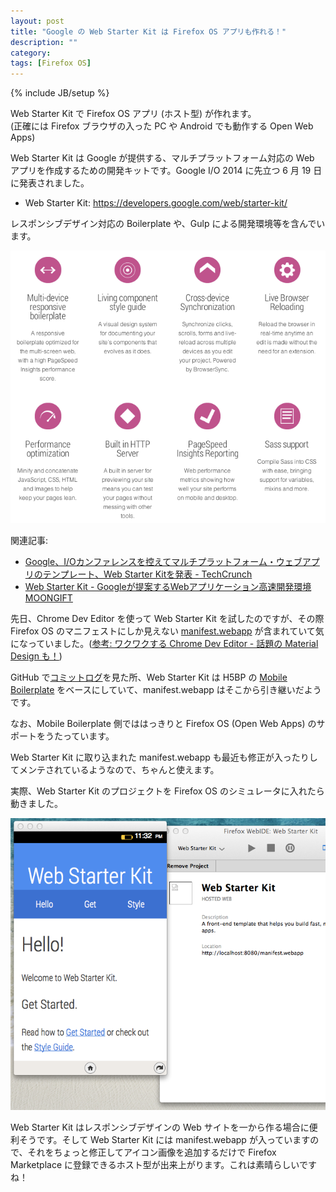 ```yaml
---
layout: post
title: "Google の Web Starter Kit は Firefox OS アプリも作れる！"
description: ""
category: 
tags: [Firefox OS]
---
```

{% include JB/setup %}

Web Starter Kit で Firefox OS アプリ (ホスト型) が作れます。<br>
(正確には Firefox ブラウザの入った PC や Android でも動作する Open Web Apps)

Web Starter Kit は Google が提供する、マルチプラットフォーム対応の Web アプリを作成するための開発キットです。Google I/O 2014 に先立つ 6 月 19 日に発表されました。

- Web Starter Kit: https://developers.google.com/web/starter-kit/

レスポンシブデザイン対応の Boilerplate や、Gulp による開発環境等を含んでいます。

![](/assets/posts/2014-07-09/wsk.png)

関連記事:

- [
Google、I/Oカンファレンスを控えてマルチプラットフォーム・ウェブアプリのテンプレート、Web Starter Kitを発表 - TechCrunch](http://jp.techcrunch.com/2014/06/20/20140619google-launches-web-starter-kit-a-boilerplate-for-multi-screen-web-development/)
- [Web Starter Kit - Googleが提案するWebアプリケーション高速開発環境 MOONGIFT](http://www.moongift.jp/2014/07/web-starter-kit-google%E3%81%8C%E6%8F%90%E6%A1%88%E3%81%99%E3%82%8Bweb%E3%82%A2%E3%83%97%E3%83%AA%E3%82%B1%E3%83%BC%E3%82%B7%E3%83%A7%E3%83%B3%E9%AB%98%E9%80%9F%E9%96%8B%E7%99%BA%E7%92%B0%E5%A2%83/)

先日、Chrome Dev Editor を使って Web Starter Kit を試したのですが、その際 Firefox OS のマニフェストにしか見えない [manifest.webapp](https://github.com/google/web-starter-kit/blob/master/app/manifest.webapp) が含まれていて気になっていました。([参考: ワクワクする Chrome Dev Editor - 話題の Material Design も！](http://flatbird.github.io/2014/06/27/chrome-dev-editor/))

GitHub で[コミットログ](https://github.com/google/web-starter-kit/commit/06196a80ffb3458a878833a8d396fd3998b6012e#diff-cce7d5386ce0d127e7ed7c23fe13b4ca)を見た所、Web Starter Kit は H5BP の [Mobile Boilerplate](https://github.com/h5bp/mobile-boilerplate) をベースにしていて、manifest.webapp はそこから引き継いだようです。

なお、Mobile Boilerplate 側でははっきりと Firefox OS (Open Web Apps) のサポートをうたっています。

Web Starter Kit に取り込まれた manifest.webapp も最近も修正が入ったりしてメンテされているようなので、ちゃんと使えます。

実際、Web Starter Kit のプロジェクトを Firefox OS のシミュレータに入れたら動きました。

![](/assets/posts/2014-07-09/wsk-fxos.png)

Web Starter Kit はレスポンシブデザインの Web サイトを一から作る場合に便利そうです。そして Web Starter Kit には manifest.webapp が入っていますので、それをちょっと修正してアイコン画像を追加するだけで Firefox Marketplace に登録できるホスト型が出来上がります。これは素晴らしいですね！


